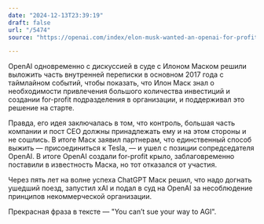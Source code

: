 ```yaml
---
date: "2024-12-13T23:39:19"
draft: false
url: "/5474"
source: "https://openai.com/index/elon-musk-wanted-an-openai-for-profit/"

---
```


OpenAI одновременно с дискуссией в суде с Илоном Маском решили выложить часть внутренней переписки в основном 2017 года с таймлайном событий, чтобы показать, что Илон Маск знал о необходимости привлечения большого количества инвестиций и создании for-profit подразделения в организации, и поддерживал это решение на старте. 

Правда, его идея заключалась в том, что контроль, большая часть компании и пост CEO должны принадлежать ему и на этом стороны и не сошлись. В итоге Маск заявил партнерам, что единственный способ выжить — присоединиться к Tesla, — и ушел с позиции сопредседателя OpenAI. В итоге OpenAI создали for-profit крыло, заблаговременно поставили в известность Маска, но тот отказался от участия.

Через пять лет на волне успеха ChatGPT Маск решил, что надо догнать ушедший поезд, запустил xAI и подал в суд на OpenAI за несоблюдение принципов некоммерческой организации. 

Прекрасная фраза в тексте — "You can’t sue your way to AGI".
